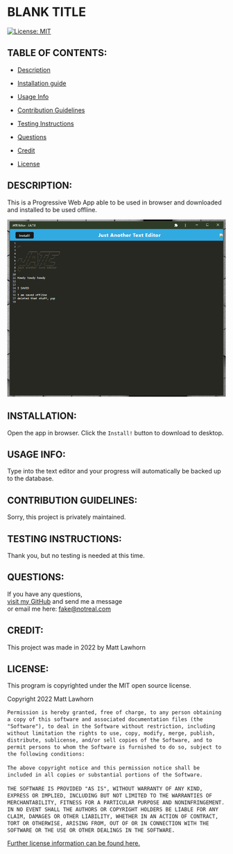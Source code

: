 # BLANK TITLE
  [![License: MIT](https://img.shields.io/badge/License-MIT-yellow.svg)](https://opensource.org/licenses/MIT)

## TABLE OF CONTENTS:

* [Description](#description)

* [Installation guide](#installation) 

* [Usage Info](#usage-info) 

* [Contribution Guidelines](#contribution-guidelines) 

* [Testing Instructions](#testing-instructions) 

* [Questions](#questions)

* [Credit](#credit)

* [License](#license)


## DESCRIPTION:

This is a Progressive Web App able to be used in browser and downloaded and installed to be used offline.  

<img src='./JATEscrnsht.png' alt='A screenshot of JATE text editor'/>  

## INSTALLATION:

Open the app in browser. Click the ```Install!``` button to download to desktop.

## USAGE INFO:

Type into the text editor and your progress will automatically be backed up to the database.

## CONTRIBUTION GUIDELINES:

Sorry, this project is privately maintained.

## TESTING INSTRUCTIONS:

Thank you, but no testing is needed at this time.

## QUESTIONS:

If you have any questions,  
<a target="_blank" rel="noopener noreferrer" href="https://github.com/Lawhornmatt">visit my GitHub</a> and send me a message  
or email me here: fake@notreal.com  

## CREDIT:

This project was made in 2022 by Matt Lawhorn

## LICENSE:

This program is copyrighted under the MIT open source license.

Copyright 2022 Matt Lawhorn

    Permission is hereby granted, free of charge, to any person obtaining a copy of this software and associated documentation files (the "Software"), to deal in the Software without restriction, including without limitation the rights to use, copy, modify, merge, publish, distribute, sublicense, and/or sell copies of the Software, and to permit persons to whom the Software is furnished to do so, subject to the following conditions:
    
    The above copyright notice and this permission notice shall be included in all copies or substantial portions of the Software.
    
    THE SOFTWARE IS PROVIDED "AS IS", WITHOUT WARRANTY OF ANY KIND, EXPRESS OR IMPLIED, INCLUDING BUT NOT LIMITED TO THE WARRANTIES OF MERCHANTABILITY, FITNESS FOR A PARTICULAR PURPOSE AND NONINFRINGEMENT. IN NO EVENT SHALL THE AUTHORS OR COPYRIGHT HOLDERS BE LIABLE FOR ANY CLAIM, DAMAGES OR OTHER LIABILITY, WHETHER IN AN ACTION OF CONTRACT, TORT OR OTHERWISE, ARISING FROM, OUT OF OR IN CONNECTION WITH THE SOFTWARE OR THE USE OR OTHER DEALINGS IN THE SOFTWARE.

[Further license information can be found here.](https://opensource.org/licenses/MIT)


